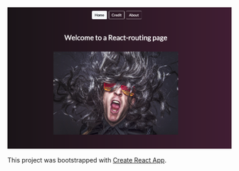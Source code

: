 <img src="/react-routing_preview.png" alt="">

This project was bootstrapped with [Create React App](https://github.com/facebook/create-react-app).
